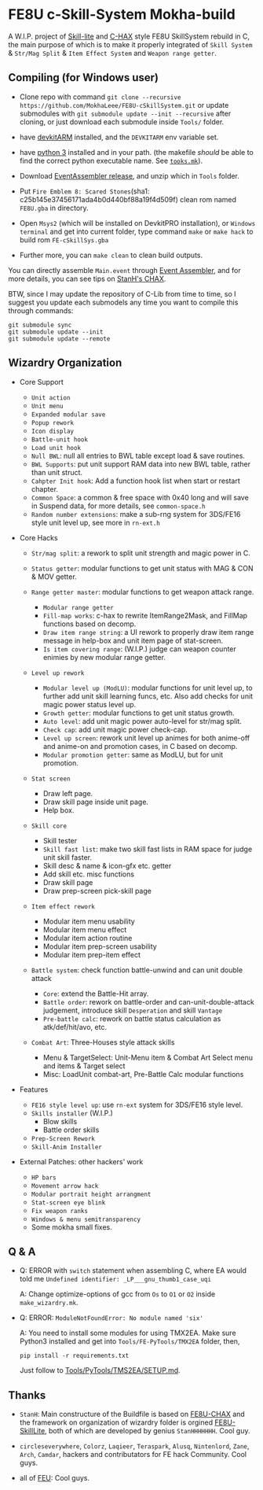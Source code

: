 # FE8U c-Skill-System Mokha-build

A W.I.P. project of [Skill-lite](https://github.com/StanHash/SkillsLite.git) and [C-HAX](https://github.com/StanHash/FE-CHAX.git) style FE8U SkillSystem rebuild in C, the main purpose of which is to make it properly integrated of `Skill System` & `Str/Mag Split` & `Item Effect System` and `Weapon range getter`.

## Compiling (for Windows user)

- Clone repo with command `git clone --recursive https://github.com/MokhaLeee/FE8U-cSkillSystem.git` or update submodules with `git submodule update --init --recursive` after cloning, or just download each submodule inside `Tools/` folder.

- have [devkitARM](https://devkitpro.org/wiki/Getting_Started) installed, and the `DEVKITARM` env variable set.

- have [python 3](https://www.python.org/) installed and in your path. (the makefile *should* be able to find the correct python executable name. See [`tooks.mk`](./tooks.mk)).

- Download [EventAssembler release](https://github.com/StanHash/EventAssembler/releases/tag/1.0), and unzip which in `Tools` folder.

- Put `Fire Emblem 8: Scared Stones`(sha1: c25b145e37456171ada4b0d440bf88a19f4d509f) clean rom named `FE8U.gba` in directory.
- Open `Msys2` (which will be installed on DevkitPRO installation), or `Windows terminal` and get into current folder, type command `make` or `make hack` to build rom `FE-cSkillSys.gba`

- Further more, you can `make clean` to clean build outputs.

You can directly assemble `Main.event` through [Event Assembler](https://github.com/StanHash/EventAssembler.git), and for more details, you can see tips on [StanH's CHAX](https://github.com/StanHash/FE-CHAX.git).

BTW, since I may update the repository of C-Lib from time to time, so I suggest you update each submodels any time you want to compile this through commands:
```
git submodule sync
git submodule update --init
git submodule update --remote
```

## Wizardry Organization


* Core Support

	* `Unit action`
	* `Unit menu`
	* `Expanded modular save`
	* `Popup rework`
	* `Icon display`
	* `Battle-unit hook`
	* `Load unit hook`
	* `Null BWL`:  null all entries to BWL table except load & save routines. 
	* `BWL Supports`:  put unit support RAM data into new BWL table, rather than unit struct. 
	* `Cahpter Init hook`: Add a function hook list when start or restart chapter.
	* `Common Space`: a common & free space with 0x40 long and will save in Suspend data, for more details, see `common-space.h`
	* `Random number extensions`: make a sub-rng system for 3DS/FE16 style unit level up, see more in `rn-ext.h`
	
	
* Core Hacks

	* `Str/mag split`: a rework to split unit strength and magic power in C.
	* `Status getter`: modular functions to get unit status with MAG & CON & MOV getter.
	* `Range getter master`: modular functions to get weapon attack range.
		* `Modular range getter`
		* `Fill-map works`: c-hax to rewrite ItemRange2Mask, and FillMap functions based on decomp.
		* `Draw item range string`: a UI rework to properly draw item range message in help-box and unit item page of stat-screen.
		* `Is item covering range`: (W.I.P.) judge can weapon counter enimies by new modular range getter.
	* `Level up rework`
		* `Modular level up (ModLU)`: modular functions for unit level up, to further add unit skill learning funcs, etc. Also add checks for unit magic power status level up.
		* `Growth getter`: modular functions to get unit status growth.
		* `Auto level`: add unit magic power auto-level for str/mag split.
		* `Check cap`:  add unit magic power check-cap.
		* `Level up screen`: rework unit level up animes for both anime-off and anime-on and promotion cases, in C based on decomp.
		* `Modular promotion getter`: same as ModLU, but for unit promotion.
	* `Stat screen`
		* Draw left page.
		* Draw skill page inside unit page.
		* Help box.
	* `Skill core`
		* Skill tester
		* `Skill fast list`: make two skill fast lists in RAM space for judge unit skill faster.
		* Skill desc & name & icon-gfx etc. getter
		* Add skill etc. misc functions
		* Draw skill page
		* Draw prep-screen pick-skill page
	* `Item effect rework`
		* Modular item menu usability
		* Modular item menu effect
		* Modular item action routine
		* Modular item prep-screen usability
		* Modular item prep-item effect
		
	* `Battle system`: check  function battle-unwind and can unit double attack	
		* `Core`: extend the Battle-Hit array.
		* `Battle order`: rework on battle-order and can-unit-double-attack judgement, introduce skill `Desperation` and skill `Vantage`
		* `Pre-battle calc`: rework on battle status calculation as atk/def/hit/avo, etc.
	
	* `Combat Art`: Three-Houses style attack skills
		* Menu & TargetSelect: Unit-Menu item & Combat Art Select menu and items & Target select
		* Misc: LoadUnit combat-art, Pre-Battle Calc modular functions
	
* Features

	* `FE16 style level up`: use `rn-ext` system for 3DS/FE16 style level.
	* `Skills installer` (W.I.P.)
		* Blow skills
		* Battle order skills
	* `Prep-Screen Rework`
	* `Skill-Anim Installer`
	
* External Patches: other hackers' work

	* `HP bars`
	* `Movement arrow hack`
	* `Modular portrait height arrangment`
	* `Stat-screen eye blink`
	* `Fix weapon ranks`
	* `Windows & menu semitransparency`
	* Some mokha small fixes.

	
## Q & A
- Q: ERROR with `switch` statement when assembling C, where EA would told me `Undefined identifier: _LP___gnu_thumb1_case_uqi`

	A: Change optimize-options of gcc from `Os` to `O1` or `O2` inside `make_wizardry.mk`.

- Q: ERROR: `ModuleNotFoundError: No module named 'six'`

	A: You need to install some modules for using TMX2EA. Make sure Python3 installed and get into `Tools/FE-PyTools/TMX2EA` folder, then, 
	
	```pip install -r requirements.txt```
	
	Just follow to [Tools/PyTools/TMS2EA/SETUP.md](https://github.com/StanHash/tmx2ea/blob/c77111a9c7a13208a2afb0984b253fa84df79479/SETUP.md).
## Thanks
- `StanH`: Main constructure of the Buildfile is based on [FE8U-CHAX](https://github.com/StanHash/FE-CHAX.git) and the framework on organization of wizardry folder is orgined [FE8U-SkillLite](https://github.com/StanHash/SkillsLite.git), both of which are developed by genius `StanHHHHHHH`. Cool guy.

- `circleseverywhere`, `Colorz`, `Laqieer`, `Teraspark`, `Alusq`, `Nintenlord`, `Zane`, `Arch`, `Camdar`, hackers and contributators for FE hack Community. Cool guys.

- all of [FEU](https://feuniverse.us/): Cool guys.
